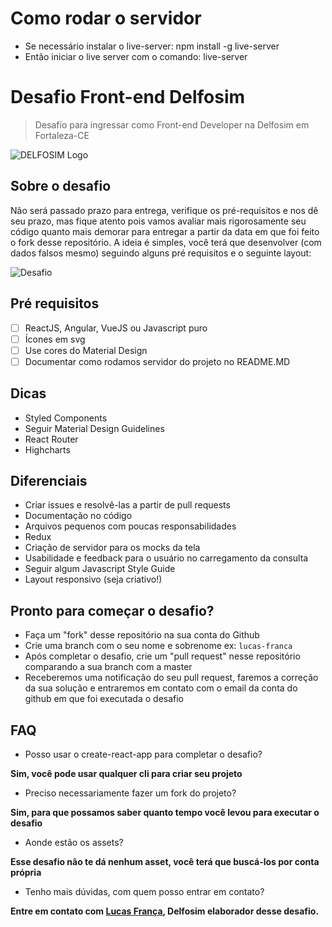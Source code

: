 # Como rodar o servidor
- Se necessário instalar o live-server: npm install -g live-server
- Então iniciar o live server com o comando: live-server

# Desafio Front-end Delfosim
> Desafio para ingressar como Front-end Developer na Delfosim em Fortaleza-CE

![DELFOSIM Logo](images/delfos_Intelligent_maintenance.png?raw=true "DELFOSIM Logo")

## Sobre o desafio
Não será passado prazo para entrega, verifique os pré-requisitos e nos dê seu prazo, mas fique atento pois vamos avaliar mais rigorosamente seu código quanto mais demorar para entregar a partir da data em que foi feito o fork desse repositório. A ideia é simples, você terá que desenvolver (com dados falsos mesmo) seguindo alguns pré requisitos e o seguinte layout:

![Desafio](images/tela-01.png?raw=true "Desafio")

## Pré requisitos
* [ ] ReactJS, Angular, VueJS ou Javascript puro
* [ ] Ícones em svg
* [ ] Use cores do Material Design
* [ ] Documentar como rodamos servidor do projeto no README.MD

## Dicas
- Styled Components
- Seguir Material Design Guidelines
- React Router
- Highcharts

## Diferenciais
- Criar issues e resolvê-las a partir de pull requests
- Documentação no código
- Arquivos pequenos com poucas responsabilidades
- Redux
- Criação de servidor para os mocks da tela
- Usabilidade e feedback para o usuário no carregamento da consulta
- Seguir algum Javascript Style Guide
- Layout responsivo (seja criativo!)

## Pronto para começar o desafio?
- Faça um "fork" desse repositório na sua conta do Github
- Crie uma branch com o seu nome e sobrenome ex: ```lucas-franca```
- Após completar o desafio, crie um "pull request" nesse repositório comparando a sua branch com a master
- Receberemos uma notificação do seu pull request, faremos a correção da sua solução e entraremos em contato com o email da conta do github em que foi executada o desafio

## FAQ
- Posso usar o create-react-app para completar o desafio?

**Sim, você pode usar qualquer cli para criar seu projeto**

- Preciso necessariamente fazer um fork do projeto?

**Sim, para que possamos saber quanto tempo você levou para executar o desafio**

- Aonde estão os assets?

**Esse desafio não te dá nenhum asset, você terá que buscá-los por conta própria**

- Tenho mais dúvidas, com quem posso entrar em contato?

**Entre em contato com [Lucas França](https://github.com/lffranca), Delfosim elaborador desse desafio.**